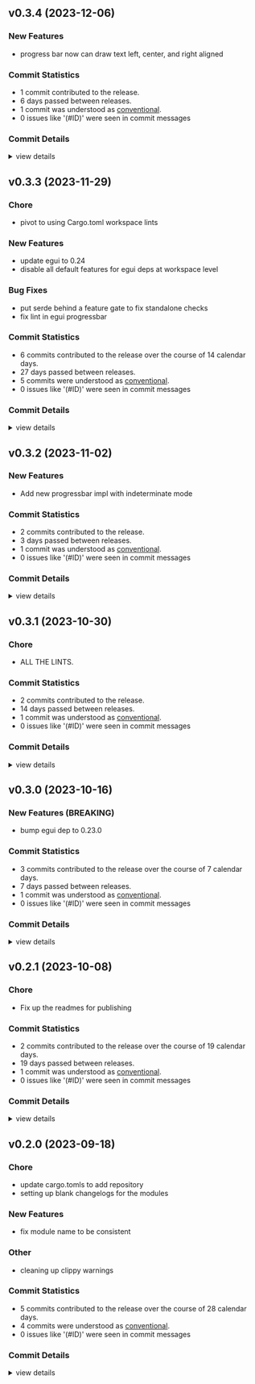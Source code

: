 


## v0.3.4 (2023-12-06)

### New Features

 - <csr-id-92294eb04dda490695d7ab4fde72de759be4045e/> progress bar now can draw text left, center, and right aligned

### Commit Statistics

<csr-read-only-do-not-edit/>

 - 1 commit contributed to the release.
 - 6 days passed between releases.
 - 1 commit was understood as [conventional](https://www.conventionalcommits.org).
 - 0 issues like '(#ID)' were seen in commit messages

### Commit Details

<csr-read-only-do-not-edit/>

<details><summary>view details</summary>

 * **Uncategorized**
    - Progress bar now can draw text left, center, and right aligned ([`92294eb`](https://github.com/spmadden/irox/commit/92294eb04dda490695d7ab4fde72de759be4045e))
</details>

## v0.3.3 (2023-11-29)

<csr-id-88ebfb5deea5508ca54f4aaab62f6fd5a36f531c/>

### Chore

 - <csr-id-88ebfb5deea5508ca54f4aaab62f6fd5a36f531c/> pivot to using Cargo.toml workspace lints

### New Features

 - <csr-id-d08939007d939152e532b84654208b0156b3a8d6/> update egui to 0.24
 - <csr-id-64c956eb3d26546caaf0f8d3e8c00d8ae44a74f1/> disable all default features for egui deps at workspace level

### Bug Fixes

 - <csr-id-33a3e98e1d2493e7703cf519d9a4514e0f7587a9/> put serde behind a feature gate to fix standalone checks
 - <csr-id-222158b51b32dbb38a20b548fe2b4efd1b1d0486/> fix lint in egui progressbar

### Commit Statistics

<csr-read-only-do-not-edit/>

 - 6 commits contributed to the release over the course of 14 calendar days.
 - 27 days passed between releases.
 - 5 commits were understood as [conventional](https://www.conventionalcommits.org).
 - 0 issues like '(#ID)' were seen in commit messages

### Commit Details

<csr-read-only-do-not-edit/>

<details><summary>view details</summary>

 * **Uncategorized**
    - Release irox-egui-extras v0.3.3 ([`bd453bc`](https://github.com/spmadden/irox/commit/bd453bc79951479f48db0be8f12dc035fab95ed0))
    - Put serde behind a feature gate to fix standalone checks ([`33a3e98`](https://github.com/spmadden/irox/commit/33a3e98e1d2493e7703cf519d9a4514e0f7587a9))
    - Pivot to using Cargo.toml workspace lints ([`88ebfb5`](https://github.com/spmadden/irox/commit/88ebfb5deea5508ca54f4aaab62f6fd5a36f531c))
    - Update egui to 0.24 ([`d089390`](https://github.com/spmadden/irox/commit/d08939007d939152e532b84654208b0156b3a8d6))
    - Disable all default features for egui deps at workspace level ([`64c956e`](https://github.com/spmadden/irox/commit/64c956eb3d26546caaf0f8d3e8c00d8ae44a74f1))
    - Fix lint in egui progressbar ([`222158b`](https://github.com/spmadden/irox/commit/222158b51b32dbb38a20b548fe2b4efd1b1d0486))
</details>

## v0.3.2 (2023-11-02)

### New Features

 - <csr-id-69bb1e4bcb962b22bcb7d46582c2b877a03b6322/> Add new progressbar impl with indeterminate mode

### Commit Statistics

<csr-read-only-do-not-edit/>

 - 2 commits contributed to the release.
 - 3 days passed between releases.
 - 1 commit was understood as [conventional](https://www.conventionalcommits.org).
 - 0 issues like '(#ID)' were seen in commit messages

### Commit Details

<csr-read-only-do-not-edit/>

<details><summary>view details</summary>

 * **Uncategorized**
    - Release irox-egui-extras v0.3.2, irox-progress v0.1.2 ([`73e0e72`](https://github.com/spmadden/irox/commit/73e0e7222582695151958708533c033c7eec61bc))
    - Add new progressbar impl with indeterminate mode ([`69bb1e4`](https://github.com/spmadden/irox/commit/69bb1e4bcb962b22bcb7d46582c2b877a03b6322))
</details>

## v0.3.1 (2023-10-30)

<csr-id-7218f70a16f1a21f1ed716bb7aaa712511645476/>

### Chore

 - <csr-id-7218f70a16f1a21f1ed716bb7aaa712511645476/> ALL THE LINTS.

### Commit Statistics

<csr-read-only-do-not-edit/>

 - 2 commits contributed to the release.
 - 14 days passed between releases.
 - 1 commit was understood as [conventional](https://www.conventionalcommits.org).
 - 0 issues like '(#ID)' were seen in commit messages

### Commit Details

<csr-read-only-do-not-edit/>

<details><summary>view details</summary>

 * **Uncategorized**
    - Release irox-egui-extras v0.3.1 ([`8e46d34`](https://github.com/spmadden/irox/commit/8e46d34b6abc9fa1eb8379460dcbddcc8a2d4326))
    - ALL THE LINTS. ([`7218f70`](https://github.com/spmadden/irox/commit/7218f70a16f1a21f1ed716bb7aaa712511645476))
</details>

## v0.3.0 (2023-10-16)

### New Features (BREAKING)

 - <csr-id-ecf8c32dab7374550c63ad62aa3a6637238bdca9/> bump egui dep to 0.23.0

### Commit Statistics

<csr-read-only-do-not-edit/>

 - 3 commits contributed to the release over the course of 7 calendar days.
 - 7 days passed between releases.
 - 1 commit was understood as [conventional](https://www.conventionalcommits.org).
 - 0 issues like '(#ID)' were seen in commit messages

### Commit Details

<csr-read-only-do-not-edit/>

<details><summary>view details</summary>

 * **Uncategorized**
    - Release irox-carto v0.3.0, irox-csv v0.3.0, irox-egui-extras v0.3.0, irox-gpx v0.2.0, irox-influxdb_v1 v0.3.0, irox-nmea0183 v0.2.0, irox-raymarine-sonar v0.2.0, irox-time v0.1.0, irox-winlocation-api v0.2.0, irox v0.3.0 ([`dfa6258`](https://github.com/spmadden/irox/commit/dfa6258b8f93f6d27b85d2f3f4e209599a8168ad))
    - Release irox-units v0.3.0, irox-carto v0.3.0, irox-csv v0.3.0, irox-egui-extras v0.3.0, irox-gpx v0.2.0, irox-influxdb_v1 v0.3.0, irox-nmea0183 v0.2.0, irox-raymarine-sonar v0.2.0, irox-time v0.1.0, irox-winlocation-api v0.2.0, irox v0.3.0, safety bump 2 crates ([`a6c0a5f`](https://github.com/spmadden/irox/commit/a6c0a5fcfc4070b8cbc1442192b7eaef275e80f2))
    - Bump egui dep to 0.23.0 ([`ecf8c32`](https://github.com/spmadden/irox/commit/ecf8c32dab7374550c63ad62aa3a6637238bdca9))
</details>

## v0.2.1 (2023-10-08)

<csr-id-f99614a5ce3368072b4d44dacede0e6e847b0b2e/>

### Chore

 - <csr-id-f99614a5ce3368072b4d44dacede0e6e847b0b2e/> Fix up the readmes for publishing

### Commit Statistics

<csr-read-only-do-not-edit/>

 - 2 commits contributed to the release over the course of 19 calendar days.
 - 19 days passed between releases.
 - 1 commit was understood as [conventional](https://www.conventionalcommits.org).
 - 0 issues like '(#ID)' were seen in commit messages

### Commit Details

<csr-read-only-do-not-edit/>

<details><summary>view details</summary>

 * **Uncategorized**
    - Release irox-tools v0.2.1, irox-carto v0.2.1, irox-egui-extras v0.2.1, irox-gpx v0.1.0, irox-types v0.2.1, irox-structs_derive v0.2.1, irox-raymarine-sonar v0.1.0, irox-stats v0.2.1, irox-winlocation-api v0.1.1, irox v0.2.1 ([`68d770b`](https://github.com/spmadden/irox/commit/68d770bb78abe49bf30364ca17ddb6f7bfda05d9))
    - Fix up the readmes for publishing ([`f99614a`](https://github.com/spmadden/irox/commit/f99614a5ce3368072b4d44dacede0e6e847b0b2e))
</details>

## v0.2.0 (2023-09-18)

<csr-id-80d2b88bdcb553faaeafc09673c31d7ebedafd19/>
<csr-id-1a365333397b02a5f911d0897c3bf0c80f6c2b80/>
<csr-id-5c178560becc0b665d70be2d99a1cffad3ba4284/>

### Chore

 - <csr-id-80d2b88bdcb553faaeafc09673c31d7ebedafd19/> update cargo.tomls to add repository
 - <csr-id-1a365333397b02a5f911d0897c3bf0c80f6c2b80/> setting up blank changelogs for the modules

### New Features

 - <csr-id-f98cc23ab3b3270e55c70d59d5ca75e10e8acc62/> fix module name to be consistent

### Other

 - <csr-id-5c178560becc0b665d70be2d99a1cffad3ba4284/> cleaning up clippy warnings

### Commit Statistics

<csr-read-only-do-not-edit/>

 - 5 commits contributed to the release over the course of 28 calendar days.
 - 4 commits were understood as [conventional](https://www.conventionalcommits.org).
 - 0 issues like '(#ID)' were seen in commit messages

### Commit Details

<csr-read-only-do-not-edit/>

<details><summary>view details</summary>

 * **Uncategorized**
    - Release irox-enums_derive v0.2.0, irox-enums v0.2.0, irox-tools v0.2.0, irox-units v0.2.0, irox-carto v0.2.0, irox-csv v0.2.0, irox-egui-extras v0.2.0, irox-networking v0.2.0, irox-types v0.2.0, irox-influxdb_v1 v0.2.0, irox-structs_derive v0.2.0, irox-structs v0.2.0, irox-nmea0183 v0.1.0, irox-sirf v0.2.0, irox-stats v0.2.0, irox-winlocation-api v0.1.0, irox v0.2.0, safety bump 10 crates ([`6a72204`](https://github.com/spmadden/irox/commit/6a722046661ceef02a66c2067e2c5c15ce102e04))
    - Update cargo.tomls to add repository ([`80d2b88`](https://github.com/spmadden/irox/commit/80d2b88bdcb553faaeafc09673c31d7ebedafd19))
    - Setting up blank changelogs for the modules ([`1a36533`](https://github.com/spmadden/irox/commit/1a365333397b02a5f911d0897c3bf0c80f6c2b80))
    - Cleaning up clippy warnings ([`5c17856`](https://github.com/spmadden/irox/commit/5c178560becc0b665d70be2d99a1cffad3ba4284))
    - Fix module name to be consistent ([`f98cc23`](https://github.com/spmadden/irox/commit/f98cc23ab3b3270e55c70d59d5ca75e10e8acc62))
</details>

